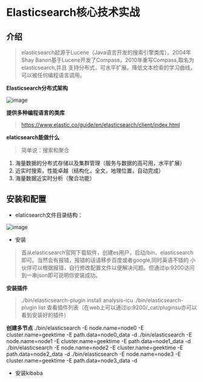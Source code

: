  # Elasticsearch核心技术实战

 ## 介绍

 >elasticsearch起源于Lucene（Java语言开发的搜索引擎类库）。2004年Shay Banon基于Lucene开发了Compass，2010年重写Compass,取名为elasticsearch,并且
 支持分布式，可水平扩展。降低文本检索的学习曲线，可以被任何编程语言调用。

 **Elasticsearch分布式架构**

 ![image](https://github.com/jeremyke/PHPBlog/raw/master/Pictures/17920828556279.png) 

 **提供多种编程语言的类库**
 >https://www.elastic.co/guide/en/elasticsearch/client/index.html

 **elaticsearch能做什么**
 >简单说：搜索和聚合

 1. 海量数据的分布式存储以及集群管理（服务与数据的高可用，水平扩展）
 2. 近实时搜索，性能卓越（结构化，全文，地理位置，自动完成）
 3. 海量数据近实时分析（聚合功能）

  ## 安装和配置

  * elaticsearch文件目录结构：

  ![image](https://github.com/jeremyke/PHPBlog/raw/master/Pictures/17571112103129126.png)

  * 安装
  >首从elasticsearch官网下载软件，创建es用户，启动/bin、elasticsearch即可。当然会有报错，报错的话请移步百度或者google,同时英语不错的
  小伙伴可以根据报错，自行修改配置文件以便解决问题。但通过ip:9200访问到一串json即可说明你安装成功。

  **安装插件**
  >./bin/elasticsearch-plugin install analysis-icu
  > ./bin/elasticsearch-plugin list 查看插件列表（在web上可以通过ip:9200/_cat/pluginsu亦可以看到安装好的插件）

  **创建多节点**
  ./bin/elasticsearch -E node.name=node0 -E cluster.name=geektime -E path.data=node0_data -d
  ./bin/elasticsearch -E node.name=node1 -E cluster.name=geektime -E path.data=node1_data -d
  ./bin/elasticsearch -E node.name=node2 -E cluster.name=geektime -E path.data=node2_data -d
  ./bin/elasticsearch -E node.name=node3 -E cluster.name=geektime -E path.data=node3_data -d

  * 安装kibaba